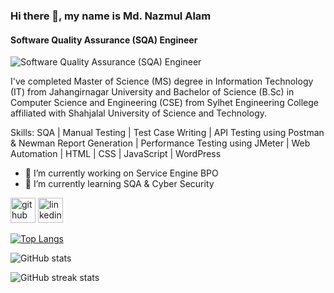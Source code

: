 ### Hi there 👋, my name is Md. Nazmul Alam
#### Software Quality Assurance (SQA) Engineer
![Software Quality Assurance (SQA) Engineer](https://media.licdn.com/dms/image/C5616AQHqEpQd9cVhww/profile-displaybackgroundimage-shrink_350_1400/0/1591912442951?e=1711584000&v=beta&t=hOijSS9c0u_qtSfiGEGqAclu9IiW1LGmmpYdfm4AgPs)

I've completed Master of Science (MS) degree in Information Technology (IT) from Jahangirnagar University and Bachelor of Science (B.Sc) in Computer Science and Engineering (CSE) from Sylhet Engineering College affiliated with Shahjalal University of Science and Technology.

Skills: SQA | Manual Testing | Test Case Writing | API Testing using Postman & Newman Report Generation | Performance Testing using JMeter | Web Automation |  HTML | CSS | JavaScript | WordPress

- 🔭 I’m currently working on Service Engine BPO 
- 🌱 I’m currently learning SQA & Cyber Security 


[<img src='https://cdn.jsdelivr.net/npm/simple-icons@3.0.1/icons/github.svg' alt='github' height='40'>](https://github.com/nazmulpranto)  [<img src='https://cdn.jsdelivr.net/npm/simple-icons@3.0.1/icons/linkedin.svg' alt='linkedin' height='40'>](https://www.linkedin.com/in/nazmulpranto/)  

[![Top Langs](https://github-readme-stats.vercel.app/api/top-langs/?username=nazmulpranto)](https://github.com/anuraghazra/github-readme-stats)

![GitHub stats](https://github-readme-stats.vercel.app/api?username=nazmulpranto&show_icons=true)  

![GitHub streak stats](https://streak-stats.demolab.com/?user=nazmulpranto)  

